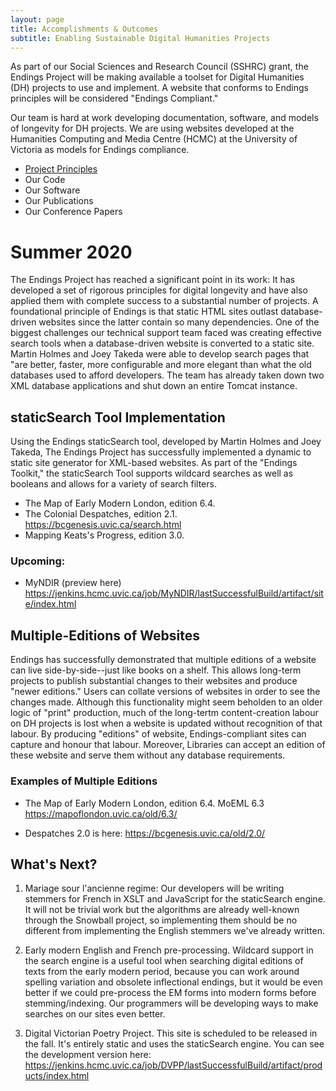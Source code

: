 ```yaml
---
layout: page
title: Accomplishments & Outcomes
subtitle: Enabling Sustainable Digital Humanities Projects
---
```


As part of our Social Sciences and Research Council (SSHRC) grant, the Endings Project will be making available a toolset for Digital Humanities (DH) projects to use and implement. A website that conforms to Endings principles will be considered "Endings Compliant." 

Our team is hard at work developing documentation, software, and models of longevity for DH projects. We are using websites developed at the Humanities Computing and Media Centre (HCMC) at the University of Victoria as models for Endings compliance. 

* [Project Principles](../master/principles)
* Our Code
* Our Software
* Our Publications
* Our Conference Papers

# Summer 2020

The Endings Project has reached a significant point in its work: It has developed a set of rigorous principles for digital longevity and have also applied
them with complete success to a substantial number of projects. A foundational principle of Endings is that static HTML sites outlast database-driven websites since the latter contain so many dependencies. One of the biggest challenges our technical support team faced was creating effective search tools when a database-driven website is converted to a static site. Martin Holmes and Joey Takeda were able to develop search pages that "are better, faster, more configurable and more elegant than what the old databases used to afford developers. The team has already taken down two XML database applications and shut down an entire Tomcat instance. 

## staticSearch Tool Implementation 

Using the Endings staticSearch tool, developed by Martin Holmes and Joey Takeda, The Endings Project has successfully implemented a dynamic to static site generator for XML-based websites. 
As part of the "Endings Toolkit," the staticSearch Tool supports wildcard searches as well as booleans and allows for a variety of search filters. 

* The Map of Early Modern London, edition 6.4.
* The Colonial Despatches, edition 2.1. https://bcgenesis.uvic.ca/search.html
* Mapping Keats's Progress, edition 3.0.

### Upcoming: 
* MyNDIR (preview here) https://jenkins.hcmc.uvic.ca/job/MyNDIR/lastSuccessfulBuild/artifact/site/index.html

## Multiple-Editions of Websites

Endings has successfully demonstrated that multiple editions of a website can live side-by-side--just like books on a shelf. This allows long-term projects to publish substantial changes to their websites and produce "newer editions." Users can collate versions of websites in order to see the changes made. Although this functionality might seem beholden to an older logic of "print" production, much of the long-tertm content-creation labour on DH projects is lost when a website is updated without recognition of that labour. By producing "editions" of website, Endings-compliant sites can capture and honour that labour. Moreover, Libraries can accept an edition of these website and serve them without any database requirements. 

### Examples of Multiple Editions 
* The Map of Early Modern London, edition 6.4. MoEML 6.3 <https://mapoflondon.uvic.ca/old/6.3/>

* Despatches 2.0 is here: <https://bcgenesis.uvic.ca/old/2.0/>

## What's Next? 

1. Mariage sour l'ancienne regime: Our developers will be writing stemmers for French in XSLT and JavaScript for the staticSearch engine. It will not be trivial work but the algorithms are already well-known through the Snowball project, so implementing them should be no different from implementing the English stemmers we've already written.

 2. Early modern English and French pre-processing. Wildcard support in the search engine is a useful tool when searching digital editions of texts from the early modern period, because you can work around spelling variation and obsolete inflectional endings, but it would be even better if we could pre-process the EM forms into modern forms before stemming/indexing. Our programmers will be developing ways to make searches on our sites even better.

3. Digital Victorian Poetry Project. This site is scheduled to be released in the fall. It's entirely static and uses the staticSearch engine. You can see the development version here: 
<https://jenkins.hcmc.uvic.ca/job/DVPP/lastSuccessfulBuild/artifact/products/index.html>
